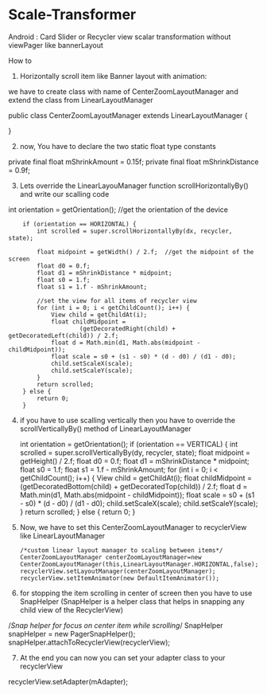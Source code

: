 # Scale-Transformer
Android : Card Slider or  Recycler view scalar transformation without viewPager like bannerLayout

How to 
1. Horizontally scroll item like Banner layout with animation:

we have to create class with name of CenterZoomLayoutManager and extend the class from LinearLayoutManager

public class CenterZoomLayoutManager extends LinearLayoutManager {


}

2. now, You have to declare the two static float type constants

private final float mShrinkAmount = 0.15f;
private final float mShrinkDistance = 0.9f;

3. Lets override the LinearLayouManager function scrollHorizontallyBy() and write our scalling code 

 int orientation = getOrientation(); //get the orientation of the device 
 
        if (orientation == HORIZONTAL) {
            int scrolled = super.scrollHorizontallyBy(dx, recycler, state);

            float midpoint = getWidth() / 2.f;  //get the midpoint of the screen 
            float d0 = 0.f;
            float d1 = mShrinkDistance * midpoint; 
            float s0 = 1.f;
            float s1 = 1.f - mShrinkAmount;

            //set the view for all items of recycler view 
            for (int i = 0; i < getChildCount(); i++) {
                View child = getChildAt(i);
                float childMidpoint =
                        (getDecoratedRight(child) + getDecoratedLeft(child)) / 2.f;
                float d = Math.min(d1, Math.abs(midpoint - childMidpoint));
                float scale = s0 + (s1 - s0) * (d - d0) / (d1 - d0);
                child.setScaleX(scale);
                child.setScaleY(scale);
            }
            return scrolled;
        } else {
            return 0;
        }

4. if you have to use scalling vertically then you have to override the scrollVerticallyBy() method of LinearLayoutManager

   int orientation = getOrientation();
        if (orientation == VERTICAL) {
            int scrolled = super.scrollVerticallyBy(dy, recycler, state);
            float midpoint = getHeight() / 2.f;
            float d0 = 0.f;
            float d1 = mShrinkDistance * midpoint;
            float s0 = 1.f;
            float s1 = 1.f - mShrinkAmount;
            for (int i = 0; i < getChildCount(); i++) {
                View child = getChildAt(i);
                float childMidpoint =
                        (getDecoratedBottom(child) + getDecoratedTop(child)) / 2.f;
                float d = Math.min(d1, Math.abs(midpoint - childMidpoint));
                float scale = s0 + (s1 - s0) * (d - d0) / (d1 - d0);
                child.setScaleX(scale);
                child.setScaleY(scale);
            }
            return scrolled;
        } else {
            return 0;
        }

5.  Now, we have to set this CenterZoomLayoutManager to recyclerView like LinearLayoutManager 

        /*custom linear layout manager to scaling between items*/
        CenterZoomLayoutManager centerZoomLayoutManager=new CenterZoomLayoutManager(this,LinearLayoutManager.HORIZONTAL,false);
        recyclerView.setLayoutManager(centerZoomLayoutManager);
        recyclerView.setItemAnimator(new DefaultItemAnimator());

6. for stopping the item scrolling in center of screen then you have to use SnapHelper
(SnapHelper is a helper class that helps in snapping any child view of the RecyclerView) 


  /*Snap helper for focus on center item while scrolling*/
        SnapHelper snapHelper = new PagerSnapHelper();
        snapHelper.attachToRecyclerView(recyclerView);

7. At the end you can now you can set your adapter class to your recyclerView

 recyclerView.setAdapter(mAdapter);
